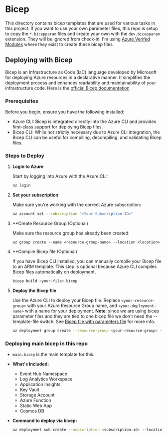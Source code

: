 # Bicep

This directory contains bicep templates that are used for various tasks in this project. If you want to use your own parameter files, this repo is setup to copy the `*.bicepparam` files and create your own with the `dev.bicepparam` extension. They will be ignored from check-in. I'm using [Azure Verifed Modules](https://azure.github.io/Azure-Verified-Modules/indexes/bicep/bicep-resource-modules/) where they exist to create these bicep files.

## Deploying with Bicep

Bicep is an Infrastructure as Code (IaC) language developed by Microsoft for deploying Azure resources in a declarative manner. It simplifies the deployment process and enhances readability and maintainability of your infrastructure code. Here is the [official Bicep documentation](https://learn.microsoft.com/en-us/azure/azure-resource-manager/bicep/)

### Prerequisites

Before you begin, ensure you have the following installed:

- Azure CLI: Bicep is integrated directly into the Azure CLI and provides first-class support for deploying Bicep files.
- Bicep CLI: While not strictly necessary due to Azure CLI integration, the Bicep CLI can be useful for compiling, decompiling, and validating Bicep files.

### Steps to Deploy

1. **Login to Azure**

    Start by logging into Azure with the Azure CLI:

    ```bash
    az login
    ```

2. **Set your subscription**

    Make sure you're working with the correct Azure subscription:

    ```bash
    az account set --subscription "<Your-Subscription-ID>"
    ```

3. **Create Resource Group (Optional)

    Make sure the resource group has already been created:

    ```base
    az group create --name <resource-group-name> --location <location>
    ```

4. **Compile Bicep file (Optional)

    If you have Bicep CLI installed, you can manually compile your Bicep file to an ARM template. This step is optional because Azure CLI compiles Bicep files automatically on deployment.

    ```bash
    bicep build <your-file>.bicep
    ```

5. **Deploy the Bicep file**

    Use the Azure CLI to deploy your Bicep file. Replace `<your-resource-group>` with your Azure Resource Group name, and `<your-deployment-name>` with a name for your deployment.  **Note**: since we are using bicep parameter files and they are tied to one bicep file we don't need the --template-file switch.  See [Bicep file with parameters file](https://learn.microsoft.com/en-us/azure/azure-resource-manager/bicep/parameter-files?tabs=Bicep#deploy-bicep-file-with-parameters-file) for more info.

    ```bash
    az deployment group create --resource-group <your-resource-group> --name <your-deployment-name> --parameters <your-file>.bicepparam
    ```

### Deploying main bicep in this repo

- `main.bicep` is the main template for this. 

- **What's Included:**
  - Event Hub Namespace
  - Log Analytics Workspace
  - Application Insights
  - Key Vault
  - Storage Account
  - Azure Function
  - Static Web App
  - Cosmos DB

- **Command to deploy via bicep:**

    ```bash
    az deployment sub create --subscription <subscription-id> --location <location> --name dotnetcore-wheresmydevice-deploy --parameters ./iac/bicep/main.dev.bicepparam
    ```
